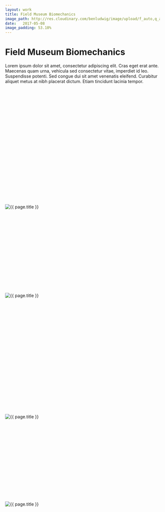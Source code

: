 ```yaml
---
layout: work
title: Field Museum Biomechanics
image_path: http://res.cloudinary.com/benludwig/image/upload/f_auto,q_auto/v1499826431/fm-biomechanics-5_f7hmia.jpg
date:   2017-05-08
image_padding: 53.10%
---
```

<div class="grid-container">
<div class="grid">
<div class="grid-sizer"></div>

<div class="grid-item">
  <div class="copy-block revealblock">
    <h1>Field Museum Biomechanics</h1>
    <p>Lorem ipsum dolor sit amet, consectetur adipiscing elit. Cras eget erat ante. Maecenas quam urna, vehicula sed consectetur vitae, imperdiet id leo. Suspendisse potenti. Sed congue dui sit amet venenatis eleifend. Curabitur aliquet metus at nibh placerat dictum. Etiam tincidunt lacinia tempor.</p>
  </div>
</div>

<div class="grid-item">
<div class="imgblock revealblock" style="padding-top: 75%">
  <div class="signal"></div>
  <img src="http://res.cloudinary.com/benludwig/image/upload/f_auto,q_auto/v1499826420/fm-biomechanics-1_aw0gfv.jpg" alt="{{ page.title }}">
</div>
</div>

<div class="grid-item">
<div class="imgblock revealblock" style="padding-top: 53.94%">
  <div class="signal"></div>
  <img src="http://res.cloudinary.com/benludwig/image/upload/f_auto,q_auto/v1499826429/fm-biomechanics-3_ozk9wx.jpg" alt="{{ page.title }}">
</div>
</div>

<div class="grid-item">
<div class="imgblock revealblock" style="padding-top: 75%">
  <div class="signal"></div>
  <img src="http://res.cloudinary.com/benludwig/image/upload/f_auto,q_auto/v1499826423/fm-biomechanics-2_rjf6fr.jpg" alt="{{ page.title }}">
</div>
</div>

<div class="grid-item">
<div class="imgblock revealblock" style="padding-top: 53.10%">
  <div class="signal"></div>
  <img src="http://res.cloudinary.com/benludwig/image/upload/f_auto,q_auto/v1499826431/fm-biomechanics-5_f7hmia.jpg" alt="{{ page.title }}">
</div>
</div>

</div>
</div>
